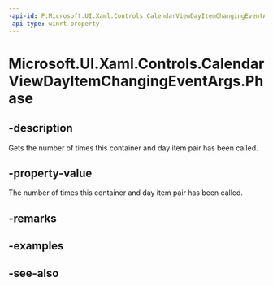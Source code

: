```yaml
---
-api-id: P:Microsoft.UI.Xaml.Controls.CalendarViewDayItemChangingEventArgs.Phase
-api-type: winrt property
---
```


<!-- Property syntax
public uint Phase { get; }
-->

# Microsoft.UI.Xaml.Controls.CalendarViewDayItemChangingEventArgs.Phase

## -description
Gets the number of times this container and day item pair has been called.

## -property-value
The number of times this container and day item pair has been called.

## -remarks

## -examples

## -see-also
